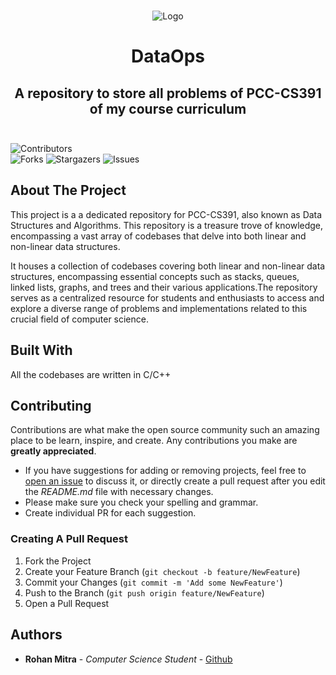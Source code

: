 <br/>
<p align="center">
   <img src="https://github.com/Rohan-450/DataOps/assets/124903208/7d1f3231-2e95-47d4-b579-1fb7a39876fc" alt="Logo" >
</p>
   

  <h1 align="center">DataOps</h1>

  <h2 align="center">
    A repository to store all problems of PCC-CS391 of my course curriculum 
    <br/>
    <br/>
  </h2>
</p>

![Contributors](https://img.shields.io/github/contributors/Rohan-450/DataOps?color=dark-green)  
![Forks](https://img.shields.io/github/forks/Rohan-450/DataOps?style=social) 
![Stargazers](https://img.shields.io/github/stars/Rohan-450/DataOps?style=social) 
![Issues](https://img.shields.io/github/issues/Rohan-450/DataOps)  

## About The Project

This project is a a dedicated repository for PCC-CS391, also known as Data Structures and Algorithms. This repository is a treasure trove of knowledge, encompassing a vast array of codebases that delve into both linear and non-linear data structures. 

It houses a collection of codebases covering both linear and non-linear data structures, encompassing essential concepts such as stacks, queues, linked lists, graphs, and trees and their various applications.The repository serves as a centralized resource for students and enthusiasts to access and explore a diverse range of problems and implementations related to this crucial field of computer science.



## Built With

All the codebases are written in C/C++ 


## Contributing

Contributions are what make the open source community such an amazing place to be learn, inspire, and create. Any contributions you make are **greatly appreciated**.
* If you have suggestions for adding or removing projects, feel free to [open an issue](https://github.com/Rohan-450/DataOps/issues/new) to discuss it, or directly create a pull request after you edit the *README.md* file with necessary changes.
* Please make sure you check your spelling and grammar.
* Create individual PR for each suggestion.

### Creating A Pull Request

1. Fork the Project
2. Create your Feature Branch (`git checkout -b feature/NewFeature`)
3. Commit your Changes (`git commit -m 'Add some NewFeature'`)
4. Push to the Branch (`git push origin feature/NewFeature`)
5. Open a Pull Request

## Authors

* **Rohan Mitra** - *Computer Science Student* - [Github](https://github.com/Rohan-450/) 


